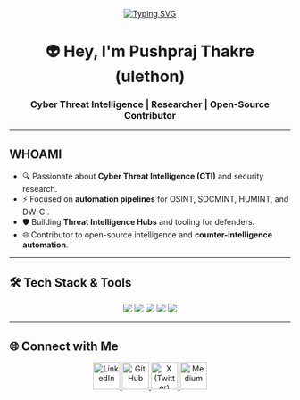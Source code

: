 <!-- Typing Animation -->
<p align="center">
  <a href="https://github.com/ulethon">
    <img src="https://readme-typing-svg.demolab.com?font=Fira+Code&pause=1000&color=36BCF7&width=500&lines=CTI+%7C+OSINT+%7C+SOCMINT+%7C+HUMINT+%7C+DARKINT;Tools+Automation+%7C+Open+Source+Contributer" alt="Typing SVG" />
  </a>
</p>

<!-- Profile Header -->
<h1 align="center">👽 Hey, I'm Pushpraj Thakre (ulethon)</h1>
<h3 align="center">Cyber Threat Intelligence | Researcher | Open-Source Contributor</h3>

---

<!-- About Me -->
##  WHOAMI
- 🔍 Passionate about **Cyber Threat Intelligence (CTI)** and security research.  
- ⚡ Focused on **automation pipelines** for OSINT, SOCMINT, HUMINT, and DW-CI.  
- 🛡️ Building **Threat Intelligence Hubs** and tooling for defenders.  
- 🌐 Contributor to open-source intelligence and **counter-intelligence automation**.  

---

<!-- Tech Stack -->
## 🛠️ Tech Stack & Tools
<p align="center">
  <img src="https://img.shields.io/badge/Threat%20Actor%20Profiling-red?style=for-the-badge" />
  <img src="https://img.shields.io/badge/Malware%20Analysis-blue?style=for-the-badge" />
  <img src="https://img.shields.io/badge/OSINT%20%26%20SOCMINT-green?style=for-the-badge" />
  <img src="https://img.shields.io/badge/Dark%20Web%20Monitoring-purple?style=for-the-badge" />
  <img src="https://img.shields.io/badge/Threat%20Intel%20Frameworks-orange?style=for-the-badge" />
</p>

---

## 🌐 Connect with Me  

<p align="center">
  <a href="https://www.linkedin.com/in/pushprajthakre/" target="_blank">
    <img src="https://cdn-icons-png.flaticon.com/512/174/174857.png" width="48" height="48" alt="LinkedIn" />
  </a>
  <a href="https://github.com/ulethon/" target="_blank">
    <img src="https://cdn-icons-png.flaticon.com/512/733/733553.png" width="48" height="48" alt="GitHub" />
  </a>
  <a href="https://x.com/ulethon" target="_blank">
    <img src="https://cdn-icons-png.flaticon.com/512/5968/5968958.png" width="48" height="48" alt="X (Twitter)" />
  </a>
  <a href="https://medium.com/@ulethon/" target="_blank">
    <img src="https://cdn-icons-png.flaticon.com/512/5968/5968906.png" width="48" height="48" alt="Medium" />
  </a>
</p>
